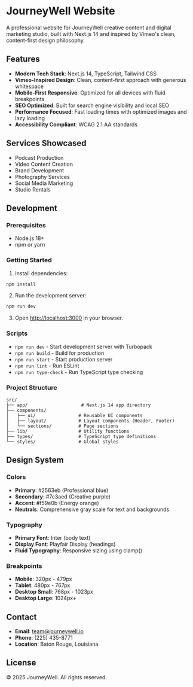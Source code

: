 # JourneyWell Website

A professional website for JourneyWell creative content and digital marketing studio, built with Next.js 14 and inspired by Vimeo's clean, content-first design philosophy.

## Features

- **Modern Tech Stack**: Next.js 14, TypeScript, Tailwind CSS
- **Vimeo-Inspired Design**: Clean, content-first approach with generous whitespace
- **Mobile-First Responsive**: Optimized for all devices with fluid breakpoints
- **SEO Optimized**: Built for search engine visibility and local SEO
- **Performance Focused**: Fast loading times with optimized images and lazy loading
- **Accessibility Compliant**: WCAG 2.1 AA standards

## Services Showcased

- Podcast Production
- Video Content Creation
- Brand Development
- Photography Services
- Social Media Marketing
- Studio Rentals

## Development

### Prerequisites

- Node.js 18+ 
- npm or yarn

### Getting Started

1. Install dependencies:
```bash
npm install
```

2. Run the development server:
```bash
npm run dev
```

3. Open [http://localhost:3000](http://localhost:3000) in your browser.

### Scripts

- `npm run dev` - Start development server with Turbopack
- `npm run build` - Build for production
- `npm run start` - Start production server
- `npm run lint` - Run ESLint
- `npm run type-check` - Run TypeScript type checking

### Project Structure

```
src/
├── app/                    # Next.js 14 app directory
├── components/            
│   ├── ui/                # Reusable UI components
│   ├── layout/            # Layout components (Header, Footer)
│   └── sections/          # Page sections
├── lib/                   # Utility functions
├── types/                 # TypeScript type definitions
└── styles/                # Global styles
```

## Design System

### Colors

- **Primary**: #2563eb (Professional blue)
- **Secondary**: #7c3aed (Creative purple) 
- **Accent**: #f59e0b (Energy orange)
- **Neutrals**: Comprehensive gray scale for text and backgrounds

### Typography

- **Primary Font**: Inter (body text)
- **Display Font**: Playfair Display (headings)
- **Fluid Typography**: Responsive sizing using clamp()

### Breakpoints

- **Mobile**: 320px - 479px
- **Tablet**: 480px - 767px
- **Desktop Small**: 768px - 1023px
- **Desktop Large**: 1024px+

## Contact

- **Email**: team@journeywell.io
- **Phone**: (225) 435-8771
- **Location**: Baton Rouge, Louisiana

## License

© 2025 JourneyWell. All rights reserved.